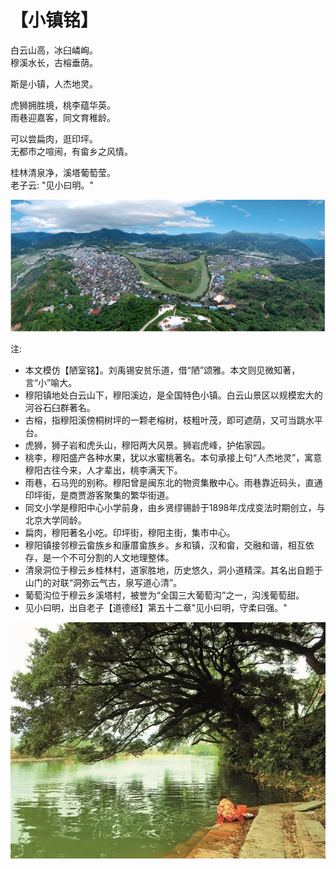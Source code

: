 # 【小镇铭】

白云山高，冰臼嶙峋。  
穆溪水长，古榕垂荫。

斯是小镇，人杰地灵。

虎狮拥胜境，桃李蕴华英。  
雨巷迎嘉客，同文育稚龄。

可以尝扁肉，逛印坪。  
无都市之喧闹，有畲乡之风情。

桂林清泉净，溪塔葡萄莹。  
老子云: "见小曰明。"

![](004a.png)

注:

- 本文模仿【陋室铭】。刘禹锡安贫乐道，借“陋”颂雅。本文则见微知著，言“小”喻大。
- 穆阳镇地处白云山下，穆阳溪边，是全国特色小镇。白云山景区以规模宏大的河谷石臼群著名。
- 古榕，指穆阳溪傍桐树坪的一颗老榕树，枝粗叶茂，即可遮荫，又可当跳水平台。
- 虎狮，狮子岩和虎头山，穆阳两大风景。狮岩虎峰，护佑家园。
- 桃李，穆阳盛产各种水果，犹以水蜜桃著名。本句承接上句“人杰地灵”，寓意穆阳古往今来，人才辈出，桃李满天下。
- 雨巷，石马兜的别称。穆阳曾是闽东北的物资集散中心。雨巷靠近码头，直通印坪街，是商贾游客聚集的繁华街道。
- 同文小学是穆阳中心小学前身，由乡贤缪锡龄于1898年戊戌变法时期创立，与北京大学同龄。
- 扁肉，穆阳著名小吃。印坪街，穆阳主街，集市中心。
- 穆阳镇接邻穆云畲族乡和康厝畲族乡。乡和镇，汉和畲，交融和谐，相互依存，是一个不可分割的人文地理整体。
- 清泉洞位于穆云乡桂林村，道家胜地，历史悠久，洞小道精深。其名出自题于山门的对联“洞弥云气古，泉写道心清”。
- 葡萄沟位于穆云乡溪塔村，被誉为“全国三大葡萄沟”之一，沟浅葡萄甜。
- 见小曰明，出自老子【道德经】第五十二章"见小曰明，守柔曰强。"

![](004b.jpg)
